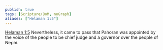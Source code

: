 ```yaml
---
publish: true
tags: [Scripture/BoM, noGraph]
aliases: ["Helaman 1:5"]
---
```

[Helaman 1:5](https://churchofjesuschrist.org/study/scriptures/bofm/hel/1?lang=eng&id=p5#p5) Nevertheless, it came to pass that Pahoran was appointed by the voice of the people to be chief judge and a governor over the people of Nephi.
